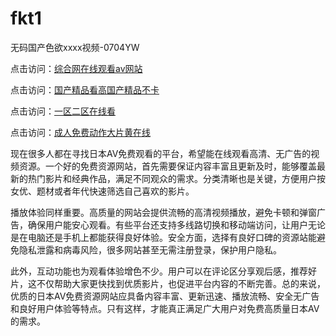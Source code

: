 # fkt1
无码国产色欲xxxx视频-0704YW

点击访问：<a href="https://tfda.pages.dev/">综合网在线观看av网站</a>

点击访问：<a href="https://bsdf-5f5.pages.dev/">国产精品看高国产精品不卡</a>

点击访问：<a href="https://cfad.pages.dev/">一区二区在线看</a>

点击访问：<a href="https://gfd-5xg.pages.dev/">成人免费动作大片黄在线</a>

现在很多人都在寻找日本AV免费观看的平台，希望能在线观看高清、无广告的视频资源。一个好的免费资源网站，首先需要保证内容丰富且更新及时，能够覆盖最新的热门影片和经典作品，满足不同观众的需求。分类清晰也是关键，方便用户按女优、题材或者年代快速筛选自己喜欢的影片。

播放体验同样重要。高质量的网站会提供流畅的高清视频播放，避免卡顿和弹窗广告，确保用户能安心观看。有些平台还支持多线路切换和移动端访问，让用户无论是在电脑还是手机上都能获得良好体验。安全方面，选择有良好口碑的资源站能避免隐私泄露和病毒风险，很多网站甚至无需注册登录，保护用户隐私。

此外，互动功能也为观看体验增色不少。用户可以在评论区分享观后感，推荐好片，这不仅帮助大家更快找到优质影片，也促进平台内容的不断完善。总的来说，优质的日本AV免费资源网站应具备内容丰富、更新迅速、播放流畅、安全无广告和良好用户体验等特点。只有这样，才能真正满足广大用户对免费高质量日本AV的需求。

<span style="display:none;">[Canonical link](）</span>
